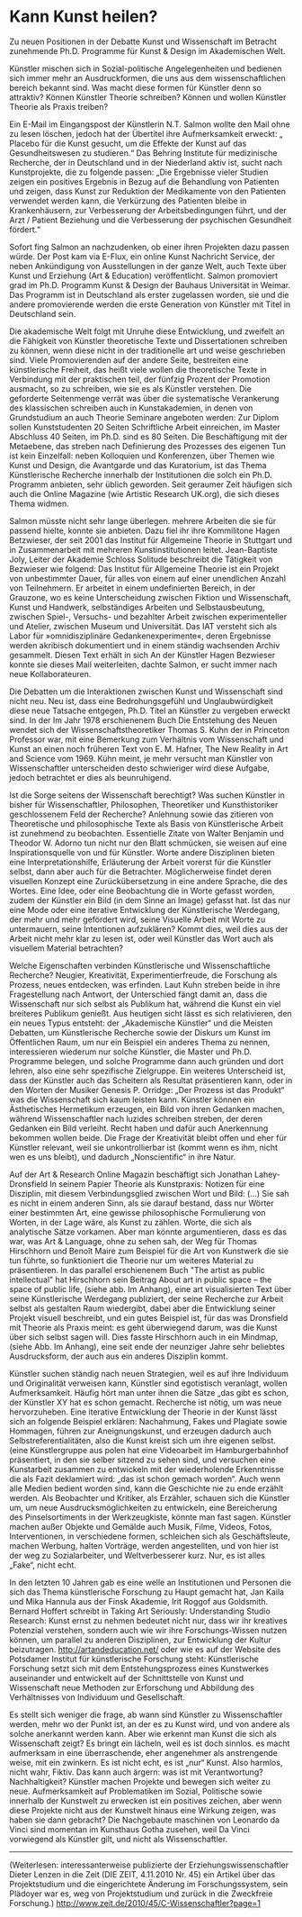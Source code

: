 # Kann Kunst heilen? 

Zu neuen Positionen in der Debatte Kunst und Wissenschaft im Betracht zunehmende Ph.D. Programme für Kunst & Design im Akademischen Welt.

Künstler mischen sich in Sozial-politische Angelegenheiten und bedienen sich immer mehr an Ausdruckformen, die uns aus dem wissenschaftlichen bereich bekannt sind. Was macht diese formen für Künstler denn so attraktiv? Können Künstler Theorie schreiben? Können und wollen Künstler Theorie als Praxis treiben? 

Ein E-Mail im Eingangspost der Künstlerin N.T. Salmon wollte den Mail ohne zu lesen löschen, jedoch hat der Übertitel ihre Aufmerksamkeit erweckt: „ Placebo für die Kunst gesucht, um die Effekte der Kunst auf das Gesundheitswesen zu studieren.“ Das Behring Institute für medizinische Recherche, der in Deutschland und in der Niederland aktiv ist, sucht nach Kunstprojekte, die zu folgende passen: „Die Ergebnisse vieler Studien zeigen ein positives Ergebnis in Bezug auf die Behandlung von Patienten und zeigen, dass Kunst zur Reduktion der Medikamente von den Patienten verwendet werden kann, die Verkürzung des Patienten bleibe in Krankenhäusern, zur Verbesserung der Arbeitsbedingungen führt, und der Arzt / Patient Beziehung und die Verbesserung der psychischen Gesundheit fördert.“

Sofort fing Salmon an nachzudenken, ob einer ihren Projekten dazu passen würde. Der Post kam via E-Flux, ein online Kunst Nachricht Service, der neben Ankündigung von Ausstellungen in der ganze Welt, auch Texte über Kunst und Erziehung (Art & Education) veröffentlicht. Salmon promoviert grad im Ph.D. Programm Kunst & Design der Bauhaus Universität in Weimar. Das Programm ist in Deutschland als erster zugelassen worden, sie und die andere promovierende werden die erste Generation von Künstler mit Titel in Deutschland sein.

Die akademische Welt folgt mit Unruhe diese Entwicklung, und zweifelt an die Fähigkeit von Künstler theoretische Texte und Dissertationen schreiben zu können, wenn diese nicht in der traditionelle art und weise geschrieben sind. Viele Promovierenden auf der andere Seite, bestreiten eine künstlerische Freiheit, das heißt viele wollen die theoretische Texte in Verbindung mit der praktischen teil, der fünfzig Prozent der Promotion ausmacht, so zu schreiben, wie sie es als Künstler verstehen. Die geforderte Seitenmenge verrät was über die systematische Verankerung des klassischen schreiben auch in Kunstakademien, in denen von Grundstudium an auch Theorie Seminare angeboten werden: Zur Diplom sollen Kunststudenten 20 Seiten Schriftliche Arbeit  einreichen, im Master Abschluss 40 Seiten, im Ph.D. sind es 80 Seiten. Die Beschäftigung mit der Metaebene, das streben nach Definierung des Prozesses des eigenen Tun ist kein Einzelfall: neben Kolloquien und Konferenzen, über Themen wie Kunst und Design, die Avantgarde und das Kuratorium, ist das Thema Künstlerische Recherche innerhalb der Institutionen die solch ein Ph.D. Programm anbieten, sehr üblich geworden. Seit geraumer Zeit häufigen sich auch die Online Magazine (wie Artistic Research UK.org), die sich dieses Thema widmen. 

Salmon müsste nicht sehr lange überlegen. mehrere Arbeiten die sie für passend hielte, konnte sie anbieten. Dazu fiel ihr ihre Kommilitone Hagen Betzwieser, der seit 2001 das Institut für Allgemeine Theorie in Stuttgart und in Zusammenarbeit mit mehreren Kunstinstitutionen leitet. Jean-Baptiste Joly, Leiter der Akademie Schloss Solitude beschreibt die Tätigkeit von Bezwieser wie folgend: Das Institut für Allgemeine Theorie ist ein Projekt von unbestimmter Dauer, für alles von einem auf einer unendlichen Anzahl von Teilnehmern. Er arbeitet in einem undefinierten Bereich, in der Grauzone, wo es keine Unterscheidung zwischen Fiktion und Wissenschaft, Kunst und Handwerk, selbständiges Arbeiten und Selbstausbeutung, zwischen Spiel-, Versuchs- und bezahlter Arbeit zwischen experimenteller und Atelier, zwischen Museum und Universität. Das IAT versteht sich als Labor für »omnidisziplinäre Gedankenexperimente«, deren Ergebnisse werden akribisch dokumentiert und in einem ständig wachsenden Archiv gesammelt. Diesen Text erhält in sich An der Künstler Hagen Bezwieser konnte sie dieses Mail weiterleiten, dachte Salmon, er sucht immer nach neue Kollaborateuren. 

Die Debatten um die Interaktionen zwischen Kunst und Wissenschaft sind nicht neu. Neu ist, dass eine Bedrohungsgefühl und Unglaubwürdigkeit diese neue Tatsache entgegen, Ph.D. Titel an Künstler zu vergeben erweckt sind. In der Im Jahr 1978 erschienenem Buch Die Entstehung des Neuen wendet sich der Wissenschaftstheoretiker Thomas S. Kuhn der in Princeton Professor war, mit eine Bemerkung zum Verhältnis vom Wissenschaft und Kunst an einen noch früheren Text von E. M. Hafner, The New Reality in Art and Science vom 1969. Kühn meint, je mehr versucht man Künstler von Wissenschaftler unterscheiden desto schwieriger wird diese Aufgabe, jedoch betrachtet er dies als beunruhigend.

Ist die Sorge seitens der Wissenschaft berechtigt? Was suchen Künstler in bisher für Wissenschaftler, Philosophen, Theoretiker und Kunsthistoriker geschlossenem Feld der Recherche? Anlehnung sowie das zitieren von Theoretische und philosophische Texte als Basis von Künstlerische Arbeit ist zunehmend zu beobachten. Essentielle Zitate von Walter Benjamin und Theodor W. Adorno tun nicht nur den Blatt schmücken, sie weisen auf eine Inspirationsquelle von und für Künstler. Worte andere Disziplinen bieten eine Interpretationshilfe, Erläuterung der Arbeit vorerst für die Künstler selbst, dann aber auch für die Betrachter. Möglicherweise findet deren visuellen Konzept eine Zurückübersetzung in eine andere Sprache, die des Wortes. Eine Idee, oder eine Beobachtung die in Worte gefasst worden, zudem der Künstler ein Bild (in dem Sinne an Image) gefasst hat. Ist das nur eine Mode oder eine iterative Entwicklung der Künstlerische Werdegang, der mehr und mehr gefördert wird, seine Visuelle Arbeit mit Worte zu untermauern, seine Intentionen aufzuklären? Kommt dies, weil dies aus der Arbeit nicht mehr klar zu lesen ist, oder weil Künstler das Wort auch als visuellem Material betrachten?

Welche Eigenschaften verbinden Künstlerische und Wissenschaftliche Recherche? Neugier, Kreativität, Experimentierfreude, die Forschung als Prozess, neues entdecken, was erfinden. Laut Kuhn streben beide in ihre Fragestellung nach Antwort, der Unterschied fängt damit an, dass die Wissenschaft nur sich selbst als Publikum hat, während die Kunst ein viel breiteres Publikum genießt. Aus heutigen sicht lässt es sich relativieren, den ein neues Typus entsteht: der „Akademische Künstler“ und die Meisten Debatten, um Künstlerische Recherche sowie der Diskurs um Kunst im Öffentlichen Raum, um nur ein Beispiel ein anderes Thema zu nennen, interessieren wiederum nur solche Künstler, die Master und Ph.D. Programme belegen, und solche Programme dann auch gründen und dort lehren, also eine sehr spezifische Zielgruppe. Ein weiteres Unterscheid ist, dass der Künstler auch das Scheitern als Resultat präsentieren kann, oder in den Worten der Musiker Genesis P. Orridge: „Der Prozess ist das Produkt“ was die Wissenschaft sich kaum leisten kann. Künstler können ein Ästhetisches Hermetikum erzeugen, ein Bild von ihren Gedanken machen, während Wissenschaftler nach luzides schreiben streben, der deren Gedanken ein Bild verleiht. Recht haben und dafür auch Anerkennung bekommen wollen beide. Die Frage der Kreativität bleibt offen und eher für Künstler relevant, weil sie unkontrollierbar ist (kommt wenn es ihm, nicht wen es uns bleibt), und dadurch „Nonscientific“ in ihre Natur.

Auf der Art & Research Online Magazin beschäftigt sich Jonathan Lahey-Dronsfield In seinem Papier Theorie als Kunstpraxis: Notizen für eine Disziplin, mit diesem Verbindungsglied zwischen Wort und Bild: (...) Sie sah es nicht in einem anderen Sinn, als sie darauf bestand, dass nur Wörter einer bestimmten Art, eine gewisse philosophische Formulierung von Worten, in der Lage wäre, als Kunst zu zählen. Worte, die sich als analytische Sätze vorkamen. Aber man könnte argumentieren, dass es das war, was Art & Language, ohne zu sehen sah, der Weg für Thomas Hirschhorn und Benoît Maire zum Beispiel für die Art von Kunstwerk die sie tun führte, so funktioniert die Theorie nur um weiteres Material zu präsentieren. In das parallel erschienenem Buch "The artist as public intellectual" hat Hirschhorn sein Beitrag About art in public space – the space of public life, (siehe abb. Im Anhang), eine art visualisierten Text über seine Künstlerische Werdegang publiziert, der seine Recherche zur Arbeit selbst als gestalten Raum wiedergibt, dabei aber die Entwicklung seiner Projekt visuell beschreibt, und ein gutes Beispiel ist, für das was Dronsfield mit Theorie als Praxis meint: es geht überwiegend darum, was die Kunst über sich selbst sagen will. Dies fasste Hirschhorn auch in ein Mindmap, (siehe Abb. Im Anhang), eine seit ende der neunziger Jahre sehr beliebtes Ausdrucksform, der auch aus ein anderes Disziplin kommt.

Künstler suchen ständig nach neuen Strategien, weil es auf ihre Individuum und Originalität verweisen kann, Künstler sind egotistisch veranlagt, wollen Aufmerksamkeit. Häufig hört man unter ihnen die Sätze „das gibt es schon, der Künstler XY hat es schon gemacht. Recherche ist nötig, um was neue hervorzuheben. Eine iterative Entwicklung der Theorie in der Kunst lässt sich an folgende Beispiel erklären: Nachahmung, Fakes und Plagiate sowie Hommagen, führen zur Aneignungskunst, und erzeugen dadurch auch Selbstreferentialitäten, also die Kunst kreist sich um ihre eigenen selbst. (eine Künstlergruppe aus polen hat eine Videoarbeit im Hamburgerbahnhof präsentiert, in den sie selber sitzend zu sehen sind, und versuchen eine Kunstarbeit zusammen zu entwickeln mit der wiederholende Erkenntnisse die als Fazit deklamiert wird: „das ist schon gemach worden“. Auch wenn alle Medien bedient worden sind, kann die Geschichte nie zu ende erzählt werden. Als Beobachter und Kritiker, als Erzähler, schauen sich die Künstler um, um neue Ausdrucksmöglichkeiten zu entwickeln, eine Bereicherung des Pinselsortiments in der Werkzeugkiste, könnte man fast sagen. Künstler machen außer Objekte und Gemälde auch Musik, Filme, Videos, Fotos, Interventionen, in verschiedene formen, schleichen sich als Geschäftsleute, machen Werbung,  halten Vorträge, werden angestellten, und von hier ist der weg zu Sozialarbeiter, und Weltverbesserer kurz. Nur, es ist alles „Fake“, nicht echt.

In den letzten 10 Jahren gab es eine welle an Institutionen und Personen die sich das Thema künstlerische Forschung zu Haupt gemacht hat, Jan Kaila und Mika Hannula aus der Finsk Akademie, Irit Roggof aus Goldsmith. Bernard Hoffert schreibt in Taking Art Seriously: Understanding Studio Research: Kunst ernst zu nehmen bedeutet nicht nur, dass wir ihr kreatives Potenzial verstehen, sondern auch wie wir ihre Forschungs-Wissen nutzen können, um parallel zu anderen Disziplinen, zur Entwicklung der Kultur beizutragen. http://artandeducation.net/ oder wie es auf der Website des Potsdamer Institut für künstlerische Forschung steht: Künstlerische Forschung setzt sich mit dem Entstehungsprozess eines Kunstwerkes auseinander und entwickelt auf der Schnittstelle von Kunst und Wissenschaft neue Methoden zur Erforschung und Abbildung des Verhältnisses von Individuum und Gesellschaft.

Es stellt sich weniger die frage, ab wann sind Künstler zu Wissenschaftler werden, mehr wo der Punkt ist, an der es zu Kunst wird, und von andere als solche anerkannt werden kann. Aber wie erkennt man Kunst die sich als Wissenschaft zeigt? Es bringt ein lächeln, weil es ist doch sinnlos. es macht aufmerksam in eine überraschende, eher angenehmer als anstrengende weise, mit ein zwinkern. Es ist nicht echt, es ist „nur“ Kunst. Also harmlos, nicht wahr, Fiktiv. Das kann auch ärgern: was ist mit Verantwortung? Nachhaltigkeit? Künstler machen Projekte und bewegen sich weiter zu neue. Aufmerksamkeit auf Problematiken im Sozial, Politische sowie innerhalb der Kunstwelt zu erwecken ist ein positives zeichen, aber wenn diese Projekte nicht aus der Kunstwelt hinaus eine Wirkung zeigen, was haben sie dann gebracht? Die Nachgebaute maschinen von Leonardo da Vinci sind momentan im Kunsthaus Gotha zusehen, weil Da Vinci vorwiegend als Künstler gilt, und nicht als Wissenschaftler.

---

(Weiterlesen: interessanterweise publizierte der Erziehungswissenschaftler Dieter Lenzen in die Zeit (DIE ZEIT, 4.11.2010 Nr. 45) ein Artikel über das Projektstudium und die eingerichtete Änderung im Forschungssystem, sein Plädoyer war es, weg von Projektstudium und zurück in die Zweckfreie Forschung.) <http://www.zeit.de/2010/45/C-Wissenschaftler?page=1>
